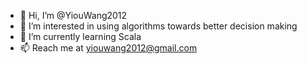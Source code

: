 - 👋 Hi, I’m @YiouWang2012
- 👀 I’m interested in using algorithms towards better decision making
- 🌱 I’m currently learning Scala
- 📫 Reach me at yiouwang2012@gmail.com

<!---
YiouWang2012/YiouWang2012 is a ✨ special ✨ repository because its `README.md` (this file) appears on your GitHub profile.
You can click the Preview link to take a look at your changes.
--->
